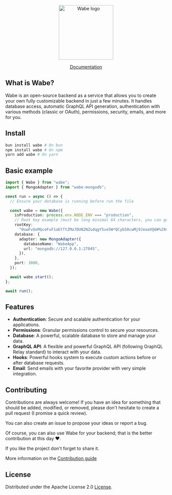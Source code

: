 <p align="center">
  <a href="https://wabe.dev"><img src="https://wabe.dev/assets/logo.png" alt="Wabe logo" height=170></a>
</p>

<div align="center">
  <a href="https://wabe.dev">Documentation</a>
</div>

## What is Wabe?

Wabe is an open-source backend as a service that allows you to create your own fully customizable backend in just a few minutes. It handles database access, automatic GraphQL API generation, authentication with various methods (classic or OAuth), permissions, security, emails, and more for you.

## Install

```sh
bun install wabe # On bun
npm install wabe # On npm
yarn add wabe # On yarn
```

## Basic example

```ts
import { Wabe } from "wabe";
import { MongoAdapter } from "wabe-mongodb";

const run = async () => {
  // Ensure your database is running before run the file

  const wabe = new Wabe({
    isProduction: process.env.NODE_ENV === "production",
    // Root key example (must be long minimal 64 characters, you can generate it online)
    rootKey:
      "0uwFvUxM$ceFuF1aEtTtZMa7DUN2NZudqgY5ve5W*QCyb58cwMj9JeoaV@d#%29v&aJzswuudVU1%nAT+rxS0Bh&OkgBYc0PH18*",
    database: {
      adapter: new MongoAdapter({
        databaseName: "WabeApp",
        url: "mongodb://127.0.0.1:27045",
      }),
    },
    port: 3000,
  });

  await wabe.start();
};

await run();
```

## Features

- **Authentication**: Secure and scalable authentication for your applications.
- **Permissions**: Granular permissions control to secure your resources.
- **Database**: A powerful, scalable database to store and manage your data.
- **GraphQL API**: A flexible and powerful GraphQL API (following GraphQL Relay standard) to interact with your data.
- **Hooks**: Powerful hooks system to execute custom actions before or after database requests.
- **Email**: Send emails with your favorite provider with very simple integration.

## Contributing

Contributions are always welcome! If you have an idea for something that should be added, modified, or removed, please don't hesitate to create a pull request (I promise a quick review).

You can also create an issue to propose your ideas or report a bug.

Of course, you can also use Wabe for your backend; that is the better contribution at this day ❤️.

If you like the project don't forget to share it.

More information on the [Contribution guide](https://github.com/palixir/wabe/blob/main/CONTRIBUTING.md)

## License

Distributed under the Apache License 2.0 [License](https://github.com/palixir/wabe/blob/main/LICENSE).
